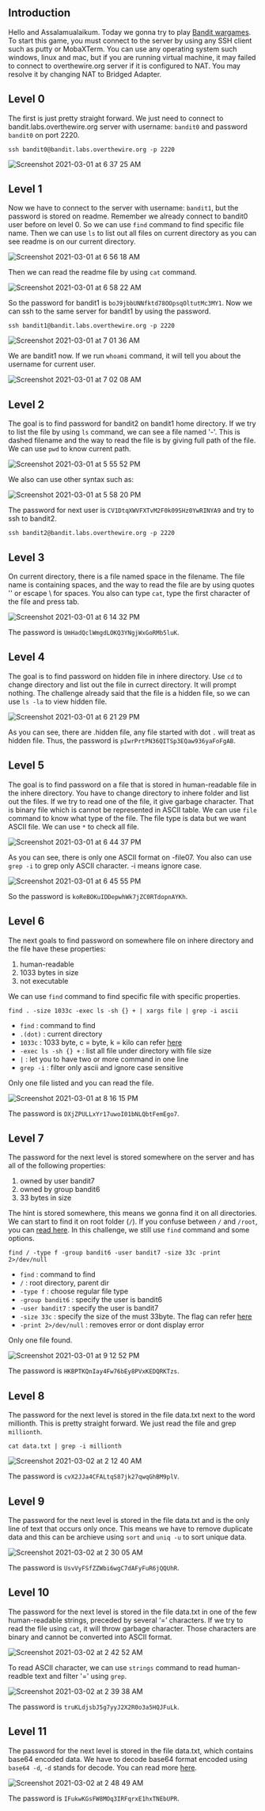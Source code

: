 ## Introduction
Hello and Assalamualaikum. Today we gonna try to play [Bandit wargames](https://overthewire.org/wargames/bandit/). To start this game, you must connect to the server by using any SSH client such as putty or MobaXTerm. You can use any operating system such windows, linux and mac, but if you are running virtual machine, it may failed to connect to overthewire.org server if it is configured to NAT. You may resolve it by changing NAT to Bridged Adapter.

## Level 0
The first is just pretty straight forward. We just need to connect to bandit.labs.overthewire.org server with username: `bandit0` and password `bandit0` on port 2220.

```
ssh bandit0@bandit.labs.overthewire.org -p 2220
```

![Screenshot 2021-03-01 at 6 37 25 AM](https://user-images.githubusercontent.com/32232422/109512619-1fda2480-7a59-11eb-944e-6e9ec3c025a2.png)

## Level 1
Now we have to connect to the server with username: `bandit1`, but the password is stored on readme. Remember we already connect to bandit0 user before on level 0. So we can use `find` command to find specific file name. Then we can use `ls` to list out all files on current directory as you can see readme is on our current directory.

![Screenshot 2021-03-01 at 6 56 18 AM](https://user-images.githubusercontent.com/32232422/109514849-4e58ff00-7a5b-11eb-94e0-0338dd3d8a96.png)

Then we can read the readme file by using `cat` command.

![Screenshot 2021-03-01 at 6 58 22 AM](https://user-images.githubusercontent.com/32232422/109515073-882a0580-7a5b-11eb-908a-7f81fef63176.png)

So the password for bandit1 is `boJ9jbbUNNfktd78OOpsqOltutMc3MY1`. Now we can ssh to the same server for bandit1 by using the password.

`ssh bandit1@bandit.labs.overthewire.org -p 2220`

![Screenshot 2021-03-01 at 7 01 36 AM](https://user-images.githubusercontent.com/32232422/109515708-3b92fa00-7a5c-11eb-9622-d423ff01087c.png)

We are bandit1 now. If we run `whoami` command, it will tell you about the username for current user.

![Screenshot 2021-03-01 at 7 02 08 AM](https://user-images.githubusercontent.com/32232422/109516150-b825d880-7a5c-11eb-862b-cf3d80dc9060.png)

## Level 2
The goal is to find password for bandit2 on bandit1 home directory. If we try to list the file by using `ls` command, we can see a file named '-'. This is dashed filename and the way to read the file is by giving full path of the file. We can use `pwd` to know current path.

![Screenshot 2021-03-01 at 5 55 52 PM](https://user-images.githubusercontent.com/32232422/109585369-44191e00-7ab8-11eb-90cd-feaa4ffd0346.png)

We also can use other syntax such as:

![Screenshot 2021-03-01 at 5 58 20 PM](https://user-images.githubusercontent.com/32232422/109585464-6dd24500-7ab8-11eb-94c5-2ab24bcc53fc.png)

The password for next user is `CV1DtqXWVFXTvM2F0k09SHz0YwRINYA9` and try to ssh to bandit2.
```
ssh bandit2@bandit.labs.overthewire.org -p 2220
```

## Level 3
On current directory, there is a file named space in the filename. The file name is containing spaces, and the way to read the file are by using quotes '' or escape \ for spaces. You also can type `cat`, type the first character of the file and press tab.

![Screenshot 2021-03-01 at 6 14 32 PM](https://user-images.githubusercontent.com/32232422/109586392-fd2c2800-7ab9-11eb-8764-8b92fec1a1b4.png)

The password is `UmHadQclWmgdLOKQ3YNgjWxGoRMb5luK`.

## Level 4
The goal is to find password on hidden file in inhere directory. Use `cd` to change directory and list out the file in currect directory. It will prompt nothing. The challenge already said that the file is a hidden file, so we can use `ls -la` to view hidden file.

![Screenshot 2021-03-01 at 6 21 29 PM](https://user-images.githubusercontent.com/32232422/109587087-50eb4100-7abb-11eb-8b39-229c99675d9f.png)

As you can see, there are .hidden file, any file started with dot `.` will treat as hidden file. Thus, the password is `pIwrPrtPN36QITSp3EQaw936yaFoFgAB`.

## Level 5
The goal is to find password on a file that is stored in human-readable file in the inhere directory. You have to change directory to inhere folder and list out the files. If we try to read one of the file, it give garbage character. That is binary file which is cannot be represented in ASCII table. We can use `file` command to know what type of the file. The file type is data but we want ASCII file. We can use `*` to check all file.

![Screenshot 2021-03-01 at 6 44 37 PM](https://user-images.githubusercontent.com/32232422/109588957-6dd54380-7abe-11eb-9937-bd0614bdc164.png)

As you can see, there is only one ASCII format on -file07. You also can use `grep -i` to grep only ASCII character. -i means ignore case.

![Screenshot 2021-03-01 at 6 45 55 PM](https://user-images.githubusercontent.com/32232422/109589180-c99fcc80-7abe-11eb-8e28-de3ab8df1a31.png)

So the password is `koReBOKuIDDepwhWk7jZC0RTdopnAYKh`.

## Level 6
The next goals to find password on somewhere file on inhere directory and the file have these properties:
1. human-readable
2. 1033 bytes in size
3. not executable

We can use `find` command to find specific file with specific properties. 
```
find . -size 1033c -exec ls -sh {} + | xargs file | grep -i ascii
```
- `find` : command to find
- `.(dot)` : current directory
- `1033c` : 1033 byte, c = byte, k = kilo can refer [here](https://ostechnix.com/find-files-bigger-smaller-x-size-linux/)
- `-exec ls -sh {} +` : list all file under directory with file size
- `|` : let you to have two or more command in one line
- `grep -i` : filter only ascii and ignore case sensitive

Only one file listed and you can read the file.

![Screenshot 2021-03-01 at 8 16 15 PM](https://user-images.githubusercontent.com/32232422/109597232-b1cf4500-7acc-11eb-98d3-2f75b65c4c93.png)

The password is `DXjZPULLxYr17uwoI01bNLQbtFemEgo7`.

## Level 7
The password for the next level is stored somewhere on the server and has all of the following properties:
1. owned by user bandit7
2. owned by group bandit6
3. 33 bytes in size

The hint is stored somewhere, this means we gonna find it on all directories. We can start to find it on root folder (`/`). If you confuse between `/` and `/root`, you can [read here](https://superuser.com/questions/1072071/linux-folder-and-root-folder). In this challenge, we still use `find` command and some options.

```
find / -type f -group bandit6 -user bandit7 -size 33c -print 2>/dev/null
```
- `find` : command to find
- `/` : root directory, parent dir
- `-type f` : choose regular file type
- `-group bandit6` : specify the user is bandit6
- `-user bandit7` : specify the user is bandit7
- `-size 33c` : specify the size of the must 33byte. The flag can refer [here](https://ostechnix.com/find-files-bigger-smaller-x-size-linux/)
- `-print 2>/dev/null` : removes error or dont display error

Only one file found.

![Screenshot 2021-03-01 at 9 12 52 PM](https://user-images.githubusercontent.com/32232422/109603198-65890280-7ad6-11eb-94b1-a4ca71502140.png)

The password is `HKBPTKQnIay4Fw76bEy8PVxKEDQRKTzs`.

## Level 8
The password for the next level is stored in the file data.txt next to the word millionth. This is pretty straight forward. We just read the file and grep `millionth`.
```
cat data.txt | grep -i millionth
```

![Screenshot 2021-03-02 at 2 12 40 AM](https://user-images.githubusercontent.com/32232422/109633636-28843680-7afd-11eb-88d3-62ded8310746.png)

The password is `cvX2JJa4CFALtqS87jk27qwqGhBM9plV`.

## Level 9
The password for the next level is stored in the file data.txt and is the only line of text that occurs only once. This means we have to remove duplicate data and this can be archieve using `sort` and `uniq -u` to sort unique data.

![Screenshot 2021-03-02 at 2 30 05 AM](https://user-images.githubusercontent.com/32232422/109635443-389d1580-7aff-11eb-9f0c-f132d044122d.png)

The password is `UsvVyFSfZZWbi6wgC7dAFyFuR6jQQUhR`.

## Level 10
The password for the next level is stored in the file data.txt in one of the few human-readable strings, preceded by several ‘=’ characters. If we try to read the file using `cat`, it will throw garbage character. Those characters are binary and cannot be converted into ASCII format.

![Screenshot 2021-03-02 at 2 42 52 AM](https://user-images.githubusercontent.com/32232422/109636929-042a5900-7b01-11eb-8de9-dbadf3abaf84.png)

To read ASCII character, we can use `strings` command to read human-readble text and filter '=' using `grep`.

![Screenshot 2021-03-02 at 2 39 38 AM](https://user-images.githubusercontent.com/32232422/109637119-350a8e00-7b01-11eb-88d0-a08e94e7e956.png)

The password is `truKLdjsbJ5g7yyJ2X2R0o3a5HQJFuLk`.

## Level 11
The password for the next level is stored in the file data.txt, which contains base64 encoded data. We have to decode base64 format encoded using `base64 -d`, `-d` stands for decode. You can read more [here](https://en.wikipedia.org/wiki/Base64).

![Screenshot 2021-03-02 at 2 48 49 AM](https://user-images.githubusercontent.com/32232422/109638041-633c9d80-7b02-11eb-8f19-bd7654b71f7a.png)

The password is `IFukwKGsFW8MOq3IRFqrxE1hxTNEbUPR`.

